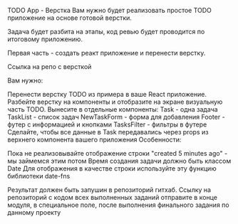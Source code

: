 TODO App - Верстка
Вам нужно будет реализовать простое TODO приложение на основе готовой верстки.

Задача будет разбита на этапы, код ревью будет проводится по итоговому приложению.

Первая часть - создать реакт приложение и перенести верстку.

Ссылка на репо с версткой

Вам нужно:

Перенести верстку TODO из примера в ваше React приложение.
Разбейте верстку на компоненты и отобразите на экране визуальную часть TODO. Вынесите в отдельные компоненты:
Task - одна задача
TaskList - список задач
NewTaskForm - форма для добавления
Footer - футер с информацией и кнопками
TasksFilter - фильтры в футере
Сделайте, чтобы все данные в Task передавались через props из верхнего компонента вашего приложения
Особенности:

Пока не реализовывайте отображение строки "created 5 minutes ago" - мы займемся этим потом
Время создания задачи должно быть классом Date
Для отображения в качестве строки используйте эту функцию библиотеки date-fns

Результат должен быть запушин в репозиторий гитхаб. Ссылку на репозиторий с кодом всех выполненных заданий отправите в конце модуля, в специальное поле, после выполнения финального задания по данному проекту